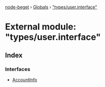 [node-beget](../README.md) › [Globals](../globals.md) › ["types/user.interface"](_types_user_interface_.md)

# External module: "types/user.interface"

## Index

### Interfaces

* [AccountInfo](../interfaces/_types_user_interface_.accountinfo.md)
